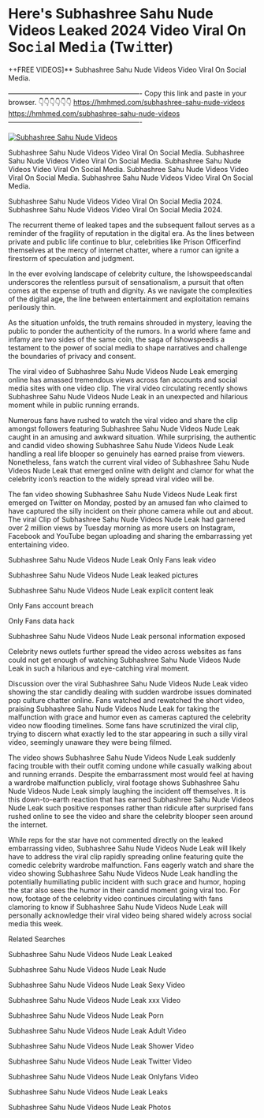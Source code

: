 # Here's Subhashree Sahu Nude Videos Leaked 2024 Video Viral On Soc𝚒al Med𝚒a (Tw𝚒tter)

++FREE VIDEOS]** Subhashree Sahu Nude Videos Video Viral On Social Media.

———————————————————-
Copy this link and paste in your browser.
👇👇👇👇👇👇
https://hmhmed.com/subhashree-sahu-nude-videos
https://hmhmed.com/subhashree-sahu-nude-videos
———————————————————-

[![Subhashree Sahu Nude Videos](https://i.imgur.com/dJHk4Zq.gif)](https://hmhmed.com/subhashree-sahu-nude-videos)

Subhashree Sahu Nude Videos Video Viral On Social Media. Subhashree Sahu Nude Videos Video Viral On Social Media. Subhashree Sahu Nude Videos Video Viral On Social Media. Subhashree Sahu Nude Videos Video Viral On Social Media. Subhashree Sahu Nude Videos Video Viral On Social Media.

Subhashree Sahu Nude Videos Video Viral On Social Media 2024. Subhashree Sahu Nude Videos Video Viral On Social Media 2024.

The recurrent theme of leaked tapes and the subsequent fallout serves as a reminder of the fragility of reputation in the digital era. As the lines between private and public life continue to blur, celebrities like Prison Officerfind themselves at the mercy of internet chatter, where a rumor can ignite a firestorm of speculation and judgment.

In the ever evolving landscape of celebrity culture, the Ishowspeedscandal underscores the relentless pursuit of sensationalism, a pursuit that often comes at the expense of truth and dignity. As we navigate the complexities of the digital age, the line between entertainment and exploitation remains perilously thin.

As the situation unfolds, the truth remains shrouded in mystery, leaving the public to ponder the authenticity of the rumors. In a world where fame and infamy are two sides of the same coin, the saga of Ishowspeedis a testament to the power of social media to shape narratives and challenge the boundaries of privacy and consent.

The viral video of Subhashree Sahu Nude Videos Nude Leak emerging online has amassed tremendous views across fan accounts and social media sites with one video clip. The viral video circulating recently shows Subhashree Sahu Nude Videos Nude Leak in an unexpected and hilarious moment while in public running errands.

Numerous fans have rushed to watch the viral video and share the clip amongst followers featuring Subhashree Sahu Nude Videos Nude Leak caught in an amusing and awkward situation. While surprising, the authentic and candid video showing Subhashree Sahu Nude Videos Nude Leak handling a real life blooper so genuinely has earned praise from viewers. Nonetheless, fans watch the current viral video of Subhashree Sahu Nude Videos Nude Leak that emerged online with delight and clamor for what the celebrity icon’s reaction to the widely spread viral video will be.

The fan video showing Subhashree Sahu Nude Videos Nude Leak first emerged on Twitter on Monday, posted by an amused fan who claimed to have captured the silly incident on their phone camera while out and about. The viral Clip of Subhashree Sahu Nude Videos Nude Leak had garnered over 2 million views by Tuesday morning as more users on Instagram, Facebook and YouTube began uploading and sharing the embarrassing yet entertaining video.

Subhashree Sahu Nude Videos Nude Leak Only Fans leak video

Subhashree Sahu Nude Videos Nude Leak leaked pictures

Subhashree Sahu Nude Videos Nude Leak explicit content leak

Only Fans account breach

Only Fans data hack

Subhashree Sahu Nude Videos Nude Leak personal information exposed

Celebrity news outlets further spread the video across websites as fans could not get enough of watching Subhashree Sahu Nude Videos Nude Leak in such a hilarious and eye-catching viral moment.

Discussion over the viral Subhashree Sahu Nude Videos Nude Leak video showing the star candidly dealing with sudden wardrobe issues dominated pop culture chatter online. Fans watched and rewatched the short video, praising Subhashree Sahu Nude Videos Nude Leak for taking the malfunction with grace and humor even as cameras captured the celebrity video now flooding timelines. Some fans have scrutinized the viral clip, trying to discern what exactly led to the star appearing in such a silly viral video, seemingly unaware they were being filmed.

The video shows Subhashree Sahu Nude Videos Nude Leak suddenly facing trouble with their outfit coming undone while casually walking about and running errands. Despite the embarrassment most would feel at having a wardrobe malfunction publicly, viral footage shows Subhashree Sahu Nude Videos Nude Leak simply laughing the incident off themselves. It is this down-to-earth reaction that has earned Subhashree Sahu Nude Videos Nude Leak such positive responses rather than ridicule after surprised fans rushed online to see the video and share the celebrity blooper seen around the internet.

While reps for the star have not commented directly on the leaked embarrassing video, Subhashree Sahu Nude Videos Nude Leak will likely have to address the viral clip rapidly spreading online featuring quite the comedic celebrity wardrobe malfunction. Fans eagerly watch and share the video showing Subhashree Sahu Nude Videos Nude Leak handling the potentially humiliating public incident with such grace and humor, hoping the star also sees the humor in their candid moment going viral too. For now, footage of the celebrity video continues circulating with fans clamoring to know if Subhashree Sahu Nude Videos Nude Leak will personally acknowledge their viral video being shared widely across social media this week.

Related Searches

Subhashree Sahu Nude Videos Nude Leak Leaked

Subhashree Sahu Nude Videos Nude Leak Nude

Subhashree Sahu Nude Videos Nude Leak Sexy Video

Subhashree Sahu Nude Videos Nude Leak xxx Video

Subhashree Sahu Nude Videos Nude Leak Porn

Subhashree Sahu Nude Videos Nude Leak Adult Video

Subhashree Sahu Nude Videos Nude Leak Shower Video

Subhashree Sahu Nude Videos Nude Leak Twitter Video

Subhashree Sahu Nude Videos Nude Leak Onlyfans Video

Subhashree Sahu Nude Videos Nude Leak Leaks

Subhashree Sahu Nude Videos Nude Leak Photos